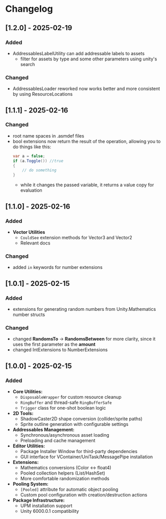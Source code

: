 # Changelog

## [1.2.0] - 2025-02-19
### Added
- AddressablesLabelUtility can add addressable labels to assets
  - filter for assets by type and some other parameters using unity's search
### Changed
- AddressablesLoader reworked now works better and more consistent by using ResourceLocations

## [1.1.1] - 2025-02-16
### Changed
- root name spaces in .asmdef files
- bool extensions now return the result of the operation, allowing you to do things like this:
  ```csharp
  var a = false;
  if (a.Toggle()) //true
  {
      // do something
  }
  ```
  - while it changes the passed variable, it returns a value copy for evaluation

## [1.1.0] - 2025-02-16
### Added
- **Vector Utilities**
  - `CouldSee` extension methods for Vector3 and Vector2
  - Relevant docs

### Changed
- added `in` keywords for number extensions

## [1.0.1] - 2025-02-15
### Added
- extensions for generating random numbers from Unity.Mathematics number structs

### Changed
- changed **RandomsTo** -> **RandomsBetween** for more clarity, since it uses the first parameter as the **amount**
- changed IntExtensions to NumberExtensions

## [1.0.0] - 2025-02-15
### Added
- **Core Utilities:**
  - `DisposableWrapper` for custom resource cleanup
  - `RingBuffer` and thread-safe `RingBufferSafe`
  - `Trigger` class for one-shot boolean logic
- **2D Tools:**
  - ShadowCaster2D shape conversion (collider/sprite paths)
  - Sprite outline generation with configurable settings
- **Addressables Management:**
  - Synchronous/asynchronous asset loading
  - Preloading and cache management
- **Editor Utilities:**
  - Package Installer Window for third-party dependencies
  - GUI interface for VContainer/UniTask/MessagePipe installation
- **Extensions:**
  - Mathematics conversions (Color <-> float4)
  - Pooled collection helpers (List/HashSet)
  - More comfortable randomization methods
- **Pooling System:**
  - `[Pooled]` attribute for automatic object pooling
  - Custom pool configuration with creation/destruction actions
- **Package Infrastructure:**
  - UPM installation support
  - Unity 6000.0.1 compatibility